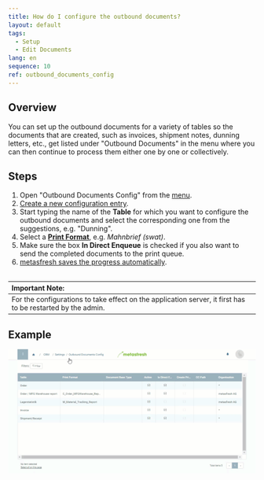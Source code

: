 ```yaml
---
title: How do I configure the outbound documents?
layout: default
tags:
  - Setup
  - Edit Documents
lang: en
sequence: 10
ref: outbound_documents_config
---
```


## Overview
You can set up the outbound documents for a variety of tables so the documents that are created, such as invoices, shipment notes, dunning letters, etc., get listed under "Outbound Documents" in the menu where you can then continue to process them either one by one or collectively.

## Steps
1. Open "Outbound Documents Config" from the [menu](Menu).
1. [Create a new configuration entry](New_Record_Window).
1. Start typing the name of the **Table** for which you want to configure the outbound documents and select the corresponding one from the suggestions, e.g. "Dunning".
1. Select a [**Print Format**](Add_print_format), e.g. *Mahnbrief (swat)*.
1. Make sure the box **In Direct Enqueue** is checked if you also want to send the completed documents to the print queue.
1. [metasfresh saves the progress automatically](Saveindicator).
<br><br>

| **Important Note:** |
| :- |
| For the configurations to take effect on the application server, it first has to be restarted by the admin. |

## Example
![](assets/Outbound_documents_config+dunning.gif)
